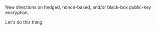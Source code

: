 New directions on hedged, nonce-based, and/or black-box public-key encryption.

Let's do this thing.
